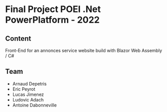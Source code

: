 # Final Project POEI .Net PowerPlatform - 2022

## Content
Front-End for an annonces service website build with Blazor Web Assembly / C#

## Team
- Arnaud Depetris
- Eric Peyrot
- Lucas Jimenez
- Ludovic Adach
- Antoine Dabonneville
